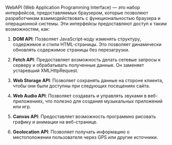 WebAPI (Web Application Programming Interface) — это набор интерфейсов, предоставляемых браузером, которые позволяют разработчикам взаимодействовать с функциональностью браузера и операционной системы. Эти интерфейсы предоставляют доступ к таким возможностям, как:

1. **DOM API**: Позволяет JavaScript-коду изменять структуру, содержимое и стили HTML-страницы. Это позволяет динамически обновлять содержимое страницы без перезагрузки.

2. **Fetch API**: Предоставляет возможность делать сетевые запросы к серверу и обрабатывать полученные данные. Он заменяет устаревший XMLHttpRequest.

3. **Web Storage API**: Позволяет сохранять данные на стороне клиента, чтобы они были доступны при следующих посещениях сайта.

4. **Web Audio API**: Позволяет создавать и управлять звуками в веб-приложениях, что полезно для создания музыкальных приложений или игр.

5. **Canvas API**: Предоставляет возможность программно рисовать графику и анимации на веб-странице.

6. **Geolocation API**: Позволяет получать информацию о местоположении пользователя через GPS или другие источники.